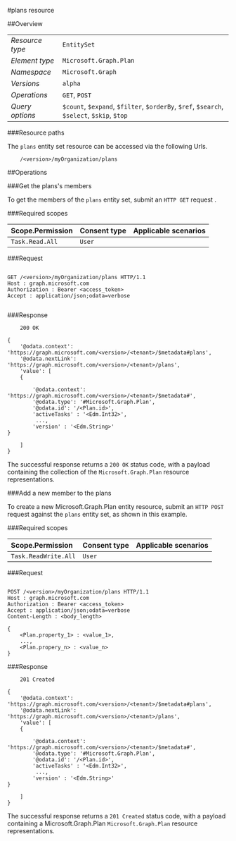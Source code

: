 #plans resource

 



##Overview

|  |  | 
| :-- | :-- | 
| _Resource type_ | `EntitySet` | 
| _Element type_ | `Microsoft.Graph.Plan` | 
| _Namespace_ | `Microsoft.Graph` | 
| _Versions_ | `alpha` | 
| _Operations_ | `GET`, `POST` | 
| _Query options_ | `$count`, `$expand`, `$filter`, `$orderBy`, `$ref`, `$search`, `$select`, `$skip`, `$top` | 


###Resource paths

The `plans` entity set resource can be accessed via the following Urls. 

```
	/<version>/myOrganization/plans
```





##Operations

###Get the plans's members

To get the members of the `plans` entity set, submit an `HTTP GET` request .  

###Required scopes

| Scope.Permission | Consent type | Applicable scenarios | 
| :-- | :-- | :-- | 
| `Task.Read.All` | `User` |  | 
###Request

```
	
GET /<version>/myOrganization/plans HTTP/1.1
Host : graph.microsoft.com
Authorization : Bearer <access_token>
Accept : application/json;odata=verbose


```

###Response

```
	200 OK

{
	'@odata.context': 'https://graph.microsoft.com/<version>/<tenant>/$metadata#plans',
	'@odata.nextLink': 'https://graph.microsoft.com/<version>/<tenant>/plans',
	'value': [ 
	{

		'@odata.context': 'https://graph.microsoft.com/<version>/<tenant>/$metadata#',
		'@odata.type': '#Microsoft.Graph.Plan',
		'@odata.id': '/<Plan.id>',
		'activeTasks' : '<Edm.Int32>',
		 ...,
		'version' : '<Edm.String>'
}

	]
}

```

The successful response returns a `200 OK` status code, with a payload containing the collection of the `Microsoft.Graph.Plan` resource representations. 

###Add a new member to the plans

To create a new Microsoft.Graph.Plan entity resource, submit an `HTTP POST` request against the `plans` entity set, as shown in this example. 

###Required scopes

| Scope.Permission | Consent type | Applicable scenarios | 
| :-- | :-- | :-- | 
| `Task.ReadWrite.All` | `User` |  | 
###Request

```
	
POST /<version>/myOrganization/plans HTTP/1.1
Host : graph.microsoft.com
Authorization : Bearer <access_token>
Accept : application/json;odata=verbose
Content-Length : <body_length>

{
	<Plan.property_1> : <value_1>,
	...,
	<Plan.propery_n> : <value_n>
}

```

###Response

```
	201 Created

{
	'@odata.context': 'https://graph.microsoft.com/<version>/<tenant>/$metadata#plans',
	'@odata.nextLink': 'https://graph.microsoft.com/<version>/<tenant>/plans',
	'value': [ 
	{

		'@odata.context': 'https://graph.microsoft.com/<version>/<tenant>/$metadata#',
		'@odata.type': '#Microsoft.Graph.Plan',
		'@odata.id': '/<Plan.id>',
		'activeTasks' : '<Edm.Int32>',
		 ...,
		'version' : '<Edm.String>'
}

	]
}

```

The successful response returns a `201 Created` status code, with a payload containing a Microsoft.Graph.Plan `Microsoft.Graph.Plan` resource representations. 



<!-- {
"type": "#page.annotation",
"tocPath": "EntitySet/plans",
"tocItems": {
	"EntitySet/plans/Overview": "#overview",
	"EntitySet/plans/Operations": "#operations"
}
"section": "documentation"
} -->